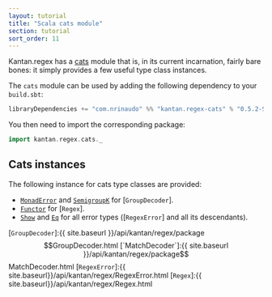 ```yaml
---
layout: tutorial
title: "Scala cats module"
section: tutorial
sort_order: 11
---
```


Kantan.regex has a [cats](https://github.com/typelevel/cats) module that is, in its current incarnation, fairly bare
bones: it simply provides a few useful type class instances.

The `cats` module can be used by adding the following dependency to your `build.sbt`:

```scala
libraryDependencies += "com.nrinaudo" %% "kantan.regex-cats" % "0.5.2-SNAPSHOT"
```

You then need to import the corresponding package:

```scala
import kantan.regex.cats._
```

## Cats instances

The following instance for cats type classes are provided:

* [`MonadError`] and [`SemigroupK`] for [`GroupDecoder`].
* [`Functor`] for [`Regex`].
* [`Show`] and [`Eq`] for all error types ([`RegexError`] and all its descendants).

[`MonadError`]:https://typelevel.org/cats/api/cats/MonadError.html
[`Functor`]:https://typelevel.org/cats/api/cats/Functor.html
[`SemigroupK`]:https://typelevel.org/cats/api/cats/SemigroupK.html
[`Show`]:https://typelevel.org/cats/api/cats/Show.html
[`Eq`]:https://typelevel.org/cats/api/cats/kernel/Eq.html

[`GroupDecoder`]:{{ site.baseurl }}/api/kantan/regex/package$$GroupDecoder.html
[`MatchDecoder`]:{{ site.baseurl }}/api/kantan/regex/package$$MatchDecoder.html
[`RegexError`]:{{ site.baseurl}}/api/kantan/regex/RegexError.html
[`Regex`]:{{ site.baseurl}}/api/kantan/regex/Regex.html
